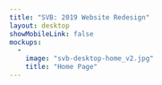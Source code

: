 ```yaml
---
title: "SVB: 2019 Website Redesign"
layout: desktop
showMobileLink: false
mockups:
  -
    image: "svb-desktop-home_v2.jpg"
    title: "Home Page"
---
```

